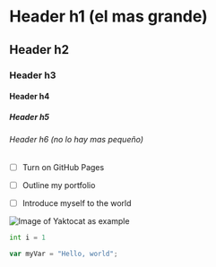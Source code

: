 # Header h1 (el mas grande)
## Header h2
### Header h3
#### Header h4
##### Header h5
###### Header h6 (no lo hay mas pequeño)

- [ ] Turn on GitHub Pages
- [ ] Outline my portfolio
- [ ] Introduce myself to the world


![Image of Yaktocat as example](https://octodex.github.com/images/yaktocat.png)

``` python
int i = 1
```

``` javascript
var myVar = "Hello, world";
```
